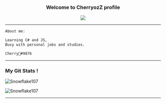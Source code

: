 <h3 align = 'center'>Welcome to CherryozZ profile</h3>

<p align="center">
  <img src="https://readme-typing-svg.herokuapp.com/?center=true&vCenter=true&color=cb204c&width=500&lines=Newbie%20programmer" />
</p>

<hr>


```diff
About me:

Learning C# and JS,
Busy with personal jobs and studies.


```

<div>
  <div>
  
```diff
Cherry🍒#9876
```
    
    
    
<hr>
    


### My Git Stats !

![Snowflake107](https://github-readme-stats.vercel.app/api?username=CherryozZ&show_icons=true&theme=tokyonight&hide=["issues"])

![Snowflake107](https://github-readme-stats.vercel.app/api/top-langs?username=CherryozZ&show_icons=true&theme=tokyonight&layout=compact)
    
<hr>
